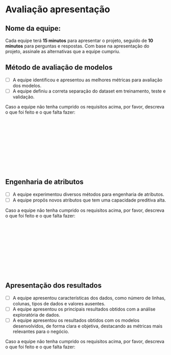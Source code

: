 # Avaliação apresentação

## Nome da equipe: 

Cada equipe terá **15 minutos** para apresentar o projeto, seguido de **10 minutos** para perguntas e respostas. 
Com base na apresentação do projeto, assinale as alternativas que a equipe cumpriu.

## Método de avaliação de modelos

- [ ] A equipe identificou e apresentou as melhores métricas para avaliação dos modelos.
- [ ] A equipe definiu a correta separação do dataset em treinamento, teste e validação.

Caso a equipe não tenha cumprido os requisitos acima, por favor, descreva o que foi feito e o que falta fazer:

```












```


## Engenharia de atributos

- [ ] A equipe experimentou diversos métodos para engenharia de atributos.
- [ ] A equipe propôs novos atributos que tem uma capacidade preditiva alta. 

Caso a equipe não tenha cumprido os requisitos acima, por favor, descreva o que foi feito e o que falta fazer:

```












```

## Apresentação dos resultados

- [ ] A equipe apresentou características dos dados, como número de linhas, colunas, tipos de dados e valores ausentes.
- [ ] A equipe apresentou os principais resultados obtidos com a análise exploratória de dados.
- [ ] A equipe apresentou os resultados obtidos com os modelos desenvolvidos, de forma clara e objetiva, destacando as métricas mais relevantes para o negócio.

Caso a equipe não tenha cumprido os requisitos acima, por favor, descreva o que foi feito e o que falta fazer:

```












```


